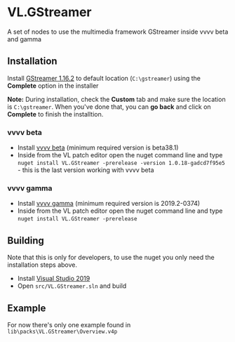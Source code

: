 # VL.GStreamer
A set of nodes to use the multimedia framework GStreamer inside vvvv beta and gamma

## Installation
Install [GStreamer 1.16.2](https://gstreamer.freedesktop.org/data/pkg/windows/1.16.2/gstreamer-1.0-mingw-x86_64-1.16.2.msi) to default location (`C:\gstreamer`) using the __Complete__ option in the installer

__Note:__ During installation, check the __Custom__ tab and make sure the location is `C:\gstreamer`. When you've done that, you can __go back__ and click on __Complete__ to finish the installtion.

### vvvv beta
- Install [vvvv beta](https://vvvv.org/downloads) (minimum required version is beta38.1)
- Inside from the VL patch editor open the nuget command line and type `nuget install VL.GStreamer -prerelease -version 1.0.18-gadcd7f95e5` - this is the last version working with vvvv beta

### vvvv gamma
- Install [vvvv gamma](https://vvvv.org/blog/vvvv-gamma-2019.2-preview) (minimum required version is 2019.2-0374)
- Inside from the VL patch editor open the nuget command line and type `nuget install VL.GStreamer -prerelease`

## Building
Note that this is only for developers, to use the nuget you only need the installation steps above.
- Install [Visual Studio 2019](https://www.visualstudio.com/downloads)
- Open `src/VL.GStreamer.sln` and build

## Example
For now there's only one example found in `lib\packs\VL.GStreamer\Overview.v4p`
